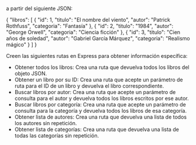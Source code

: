 a partir del siguiente JSON:

{
"libros": [
{
"id": 1,
"titulo": "El nombre del viento",
"autor": "Patrick Rothfuss",
"categoria": "Fantasía"
},
{
"id": 2,
"titulo": "1984",
"autor": "George Orwell",
"categoria": "Ciencia ficción"
},
{
"id": 3,
"titulo": "Cien años de soledad",
"autor": "Gabriel García Márquez",
"categoria": "Realismo mágico"
}
]
}

Creen las siguientes rutas en Express para obtener información específica:

- Obtener todos los libros: Crea una ruta que devuelva todos los libros del objeto JSON.
- Obtener un libro por su ID: Crea una ruta que acepte un parámetro de ruta para el ID de un libro y devuelva el libro correspondiente.
- Buscar libros por autor: Crea una ruta que acepte un parámetro de consulta para el autor y devuelva todos los libros escritos por ese autor.
- Buscar libros por categoría: Crea una ruta que acepte un parámetro de consulta para la categoría y devuelva todos los libros de esa categoría.
- Obtener lista de autores: Crea una ruta que devuelva una lista de todos los autores sin repetición.
- Obtener lista de categorías: Crea una ruta que devuelva una lista de todas las categorías sin repetición.